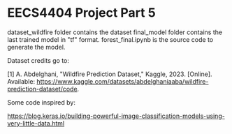 # EECS4404 Project Part 5

dataset_wildfire folder contains the dataset
final_model folder contains the last trained model in "tf" format.
forest_final.ipynb is the source code to generate the model. 



Dataset credits go to:

[1] A. Abdelghani, "Wildfire Prediction Dataset," Kaggle, 2023. [Online]. 
Available: https://www.kaggle.com/datasets/abdelghaniaaba/wildfire-prediction-dataset/code.


Some code inspired by:

https://blog.keras.io/building-powerful-image-classification-models-using-very-little-data.html
 
